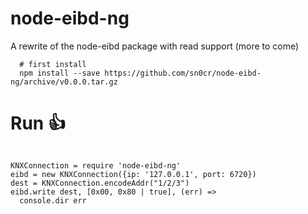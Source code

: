 node-eibd-ng
============

A rewrite of the node-eibd package with read support (more to come)

```
  # first install
  npm install --save https://github.com/sn0cr/node-eibd-ng/archive/v0.0.0.tar.gz
```
# Run :+1:

```coffee-script

KNXConnection = require 'node-eibd-ng'
eibd = new KNXConnection({ip: '127.0.0.1', port: 6720})
dest = KNXConnection.encodeAddr("1/2/3")
eibd.write dest, [0x00, 0x80 | true], (err) =>
  console.dir err

```
